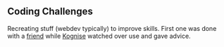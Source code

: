 ## Coding Challenges

Recreating stuff (webdev typically) to improve skills. First one was done with a [friend](https://github.com/sophia-pung) while [Kognise](https://github.com/kognise) watched over use and gave advice.

